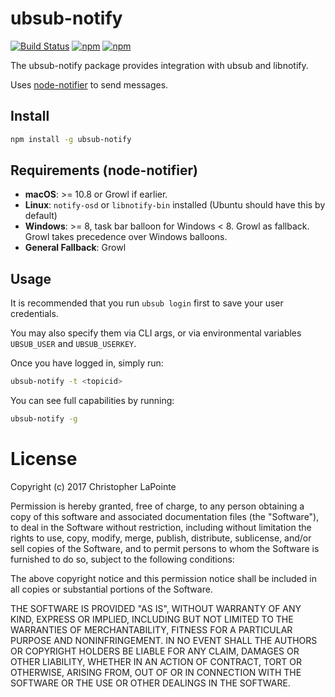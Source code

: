 # ubsub-notify

[![Build Status](https://travis-ci.org/ubsub/ubsub-notify.svg?branch=master)](https://travis-ci.org/ubsub/ubsub-notify)
[![npm](https://img.shields.io/npm/v/ubsub-notify.svg)](https://www.npmjs.com/package/ubsub-notify)
[![npm](https://img.shields.io/npm/l/ubsub-notify.svg)](https://www.npmjs.com/package/ubsub-notify)

The ubsub-notify package provides integration with ubsub and libnotify.

Uses [node-notifier](https://github.com/mikaelbr/node-notifier) to send messages.

## Install

```bash
npm install -g ubsub-notify
```

## Requirements (node-notifier)
- **macOS**: >= 10.8 or Growl if earlier.
- **Linux**: `notify-osd` or `libnotify-bin` installed (Ubuntu should have this by default)
- **Windows**: >= 8, task bar balloon for Windows < 8. Growl as fallback. Growl takes precedence over Windows balloons.
- **General Fallback**: Growl

## Usage

It is recommended that you run `ubsub login` first to save your user credentials.

You may also specify them via CLI args, or via environmental variables `UBSUB_USER` and `UBSUB_USERKEY`.

Once you have logged in, simply run:

```bash
ubsub-notify -t <topicid>
```

You can see full capabilities by running:

```bash
ubsub-notify -g
```

# License

Copyright (c) 2017 Christopher LaPointe

Permission is hereby granted, free of charge, to any person obtaining a copy
of this software and associated documentation files (the "Software"), to deal
in the Software without restriction, including without limitation the rights
to use, copy, modify, merge, publish, distribute, sublicense, and/or sell
copies of the Software, and to permit persons to whom the Software is
furnished to do so, subject to the following conditions:

The above copyright notice and this permission notice shall be included in all
copies or substantial portions of the Software.

THE SOFTWARE IS PROVIDED "AS IS", WITHOUT WARRANTY OF ANY KIND, EXPRESS OR
IMPLIED, INCLUDING BUT NOT LIMITED TO THE WARRANTIES OF MERCHANTABILITY,
FITNESS FOR A PARTICULAR PURPOSE AND NONINFRINGEMENT. IN NO EVENT SHALL THE
AUTHORS OR COPYRIGHT HOLDERS BE LIABLE FOR ANY CLAIM, DAMAGES OR OTHER
LIABILITY, WHETHER IN AN ACTION OF CONTRACT, TORT OR OTHERWISE, ARISING FROM,
OUT OF OR IN CONNECTION WITH THE SOFTWARE OR THE USE OR OTHER DEALINGS IN THE
SOFTWARE.